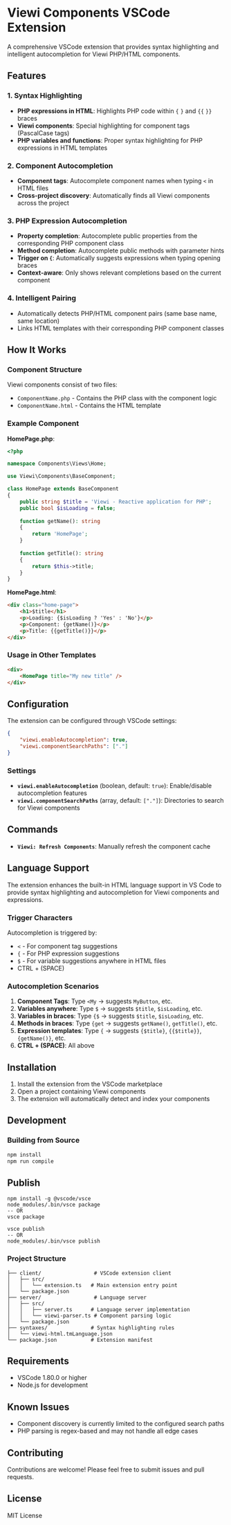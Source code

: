# Viewi Components VSCode Extension

A comprehensive VSCode extension that provides syntax highlighting and intelligent autocompletion for Viewi PHP/HTML components.

## Features

### 1. Syntax Highlighting
- **PHP expressions in HTML**: Highlights PHP code within `{` `}` and `{{` `}}` braces
- **Viewi components**: Special highlighting for component tags (PascalCase tags)
- **PHP variables and functions**: Proper syntax highlighting for PHP expressions in HTML templates

### 2. Component Autocompletion
- **Component tags**: Autocomplete component names when typing `<` in HTML files
- **Cross-project discovery**: Automatically finds all Viewi components across the project

### 3. PHP Expression Autocompletion
- **Property completion**: Autocomplete public properties from the corresponding PHP component class
- **Method completion**: Autocomplete public methods with parameter hints
- **Trigger on `{`**: Automatically suggests expressions when typing opening braces
- **Context-aware**: Only shows relevant completions based on the current component

### 4. Intelligent Pairing
- Automatically detects PHP/HTML component pairs (same base name, same location)
- Links HTML templates with their corresponding PHP component classes

## How It Works

### Component Structure
Viewi components consist of two files:
- `ComponentName.php` - Contains the PHP class with the component logic
- `ComponentName.html` - Contains the HTML template

### Example Component

**HomePage.php**:
```php
<?php

namespace Components\Views\Home;

use Viewi\Components\BaseComponent;

class HomePage extends BaseComponent
{
    public string $title = 'Viewi - Reactive application for PHP';
    public bool $isLoading = false;
    
    function getName(): string
    {
        return 'HomePage';
    }
    
    function getTitle(): string
    {
        return $this->title;
    }
}
```

**HomePage.html**:
```html
<div class="home-page">
    <h1>$title</h1>
    <p>Loading: {$isLoading ? 'Yes' : 'No'}</p>
    <p>Component: {getName()}</p>
    <p>Title: {{getTitle()}}</p>
</div>
```

### Usage in Other Templates
```html
<div>
    <HomePage title="My new title" />
</div>
```

## Configuration

The extension can be configured through VSCode settings:

```json
{
    "viewi.enableAutocompletion": true,
    "viewi.componentSearchPaths": ["."]
}
```

### Settings

- **`viewi.enableAutocompletion`** (boolean, default: `true`): Enable/disable autocompletion features
- **`viewi.componentSearchPaths`** (array, default: `["."]`): Directories to search for Viewi components

## Commands

- **`Viewi: Refresh Components`**: Manually refresh the component cache

## Language Support

The extension enhances the built-in HTML language support in VS Code to provide syntax highlighting and autocompletion for Viewi components and expressions.

### Trigger Characters
Autocompletion is triggered by:
- `<` - For component tag suggestions
- `{` - For PHP expression suggestions  
- `$` - For variable suggestions anywhere in HTML files
- CTRL + (SPACE)

### Autocompletion Scenarios

1. **Component Tags**: Type `<My` → suggests `MyButton`, etc.
2. **Variables anywhere**: Type `$` → suggests `$title`, `$isLoading`, etc.
3. **Variables in braces**: Type `{$` → suggests `$title`, `$isLoading`, etc.
4. **Methods in braces**: Type `{get` → suggests `getName()`, `getTitle()`, etc.
5. **Expression templates**: Type `{` → suggests `{$title}`, `{{$title}}`, `{getName()}`, etc.
6. **CTRL + (SPACE)**: All above

## Installation

1. Install the extension from the VSCode marketplace
2. Open a project containing Viewi components
3. The extension will automatically detect and index your components

## Development

### Building from Source
```bash
npm install
npm run compile
```

## Publish

```
npm install -g @vscode/vsce
node_modules/.bin/vsce package
-- OR
vsce package
```

```
vsce publish
-- OR
node_modules/.bin/vsce publish
```

### Project Structure
```
├── client/                 # VSCode extension client
│   ├── src/
│   │   └── extension.ts   # Main extension entry point
│   └── package.json
├── server/                 # Language server
│   ├── src/
│   │   ├── server.ts      # Language server implementation
│   │   └── viewi-parser.ts # Component parsing logic
│   └── package.json
├── syntaxes/              # Syntax highlighting rules
│   └── viewi-html.tmLanguage.json
└── package.json           # Extension manifest
```

## Requirements

- VSCode 1.80.0 or higher
- Node.js for development

## Known Issues

- Component discovery is currently limited to the configured search paths
- PHP parsing is regex-based and may not handle all edge cases

## Contributing

Contributions are welcome! Please feel free to submit issues and pull requests.

## License

MIT License
